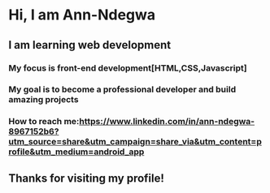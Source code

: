 # Hi, I am Ann-Ndegwa 
## I am learning web development
### My focus is front-end development[HTML,CSS,Javascript]
### My goal is to become a professional developer and build amazing projects
### How to reach me:https://www.linkedin.com/in/ann-ndegwa-8967152b6?utm_source=share&utm_campaign=share_via&utm_content=profile&utm_medium=android_app
## Thanks for visiting my profile!
